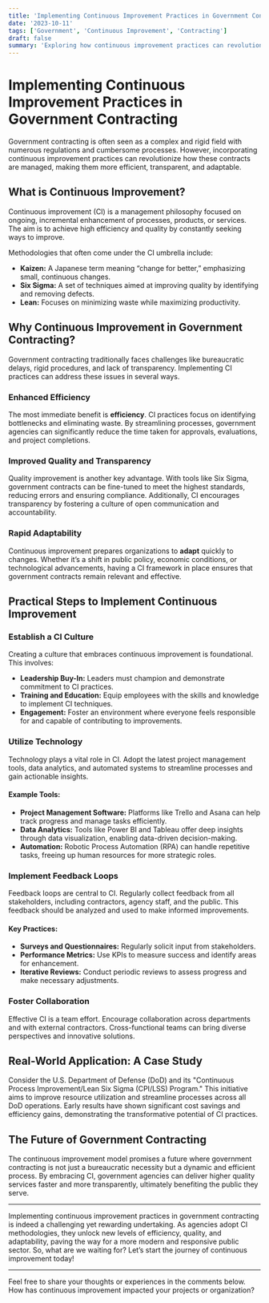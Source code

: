 ```yaml
---
title: 'Implementing Continuous Improvement Practices in Government Contracting'
date: '2023-10-11'
tags: ['Government', 'Continuous Improvement', 'Contracting']
draft: false
summary: 'Exploring how continuous improvement practices can revolutionize government contracting by making it more efficient, transparent, and responsive to change.'
---
```


# Implementing Continuous Improvement Practices in Government Contracting

Government contracting is often seen as a complex and rigid field with numerous regulations and cumbersome processes. However, incorporating continuous improvement practices can revolutionize how these contracts are managed, making them more efficient, transparent, and adaptable.

## What is Continuous Improvement?

Continuous improvement (CI) is a management philosophy focused on ongoing, incremental enhancement of processes, products, or services. The aim is to achieve high efficiency and quality by constantly seeking ways to improve.

Methodologies that often come under the CI umbrella include:

- **Kaizen:** A Japanese term meaning “change for better,” emphasizing small, continuous changes.
- **Six Sigma:** A set of techniques aimed at improving quality by identifying and removing defects.
- **Lean:** Focuses on minimizing waste while maximizing productivity.

## Why Continuous Improvement in Government Contracting?

Government contracting traditionally faces challenges like bureaucratic delays, rigid procedures, and lack of transparency. Implementing CI practices can address these issues in several ways.

### Enhanced Efficiency

The most immediate benefit is **efficiency**. CI practices focus on identifying bottlenecks and eliminating waste. By streamlining processes, government agencies can significantly reduce the time taken for approvals, evaluations, and project completions.

### Improved Quality and Transparency

Quality improvement is another key advantage. With tools like Six Sigma, government contracts can be fine-tuned to meet the highest standards, reducing errors and ensuring compliance. Additionally, CI encourages transparency by fostering a culture of open communication and accountability.

### Rapid Adaptability

Continuous improvement prepares organizations to **adapt** quickly to changes. Whether it’s a shift in public policy, economic conditions, or technological advancements, having a CI framework in place ensures that government contracts remain relevant and effective.

## Practical Steps to Implement Continuous Improvement

### Establish a CI Culture

Creating a culture that embraces continuous improvement is foundational. This involves:

- **Leadership Buy-In:** Leaders must champion and demonstrate commitment to CI practices.
- **Training and Education:** Equip employees with the skills and knowledge to implement CI techniques.
- **Engagement:** Foster an environment where everyone feels responsible for and capable of contributing to improvements.

### Utilize Technology

Technology plays a vital role in CI. Adopt the latest project management tools, data analytics, and automated systems to streamline processes and gain actionable insights.

#### Example Tools:

- **Project Management Software:** Platforms like Trello and Asana can help track progress and manage tasks efficiently.
- **Data Analytics:** Tools like Power BI and Tableau offer deep insights through data visualization, enabling data-driven decision-making.
- **Automation:** Robotic Process Automation (RPA) can handle repetitive tasks, freeing up human resources for more strategic roles.

### Implement Feedback Loops

Feedback loops are central to CI. Regularly collect feedback from all stakeholders, including contractors, agency staff, and the public. This feedback should be analyzed and used to make informed improvements.

#### Key Practices:

- **Surveys and Questionnaires:** Regularly solicit input from stakeholders.
- **Performance Metrics:** Use KPIs to measure success and identify areas for enhancement.
- **Iterative Reviews:** Conduct periodic reviews to assess progress and make necessary adjustments.

### Foster Collaboration

Effective CI is a team effort. Encourage collaboration across departments and with external contractors. Cross-functional teams can bring diverse perspectives and innovative solutions.

## Real-World Application: A Case Study

Consider the U.S. Department of Defense (DoD) and its "Continuous Process Improvement/Lean Six Sigma (CPI/LSS) Program." This initiative aims to improve resource utilization and streamline processes across all DoD operations. Early results have shown significant cost savings and efficiency gains, demonstrating the transformative potential of CI practices.

## The Future of Government Contracting

The continuous improvement model promises a future where government contracting is not just a bureaucratic necessity but a dynamic and efficient process. By embracing CI, government agencies can deliver higher quality services faster and more transparently, ultimately benefiting the public they serve.

---

Implementing continuous improvement practices in government contracting is indeed a challenging yet rewarding undertaking. As agencies adopt CI methodologies, they unlock new levels of efficiency, quality, and adaptability, paving the way for a more modern and responsive public sector. So, what are we waiting for? Let’s start the journey of continuous improvement today! 

---

Feel free to share your thoughts or experiences in the comments below. How has continuous improvement impacted your projects or organization?